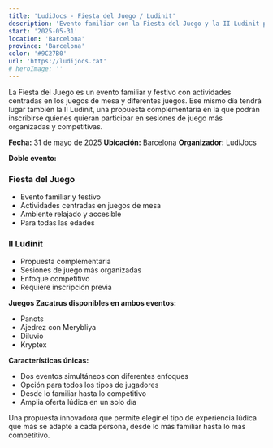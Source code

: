 ```yaml
---
title: 'LudiJocs - Fiesta del Juego / Ludinit'
description: 'Evento familiar con la Fiesta del Juego y la II Ludinit para sesiones más competitivas en Barcelona.'
start: '2025-05-31'
location: 'Barcelona'
province: 'Barcelona'
color: '#9C27B0'
url: 'https://ludijocs.cat'
# heroImage: ''
---
```


La Fiesta del Juego es un evento familiar y festivo con actividades centradas en los juegos de mesa y diferentes juegos. Ese mismo día tendrá lugar también la II Ludinit, una propuesta complementaria en la que podrán inscribirse quienes quieran participar en sesiones de juego más organizadas y competitivas.

**Fecha:** 31 de mayo de 2025
**Ubicación:** Barcelona
**Organizador:** LudiJocs

**Doble evento:**

### **Fiesta del Juego**
- Evento familiar y festivo
- Actividades centradas en juegos de mesa
- Ambiente relajado y accesible
- Para todas las edades

### **II Ludinit**
- Propuesta complementaria
- Sesiones de juego más organizadas
- Enfoque competitivo
- Requiere inscripción previa

**Juegos Zacatrus disponibles en ambos eventos:**
- Panots
- Ajedrez con Merybliya
- Diluvio
- Kryptex

**Características únicas:**
- Dos eventos simultáneos con diferentes enfoques
- Opción para todos los tipos de jugadores
- Desde lo familiar hasta lo competitivo
- Amplia oferta lúdica en un solo día

Una propuesta innovadora que permite elegir el tipo de experiencia lúdica que más se adapte a cada persona, desde lo más familiar hasta lo más competitivo.
